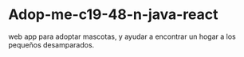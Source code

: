 # Adop-me-c19-48-n-java-react
web app para adoptar mascotas, y ayudar a encontrar un hogar a los pequeños desamparados. 
